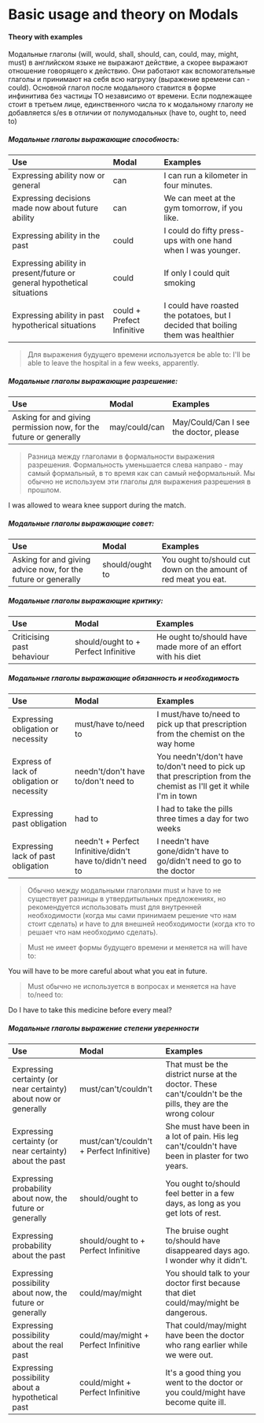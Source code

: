 # Basic usage and theory on Modals

#### Theory with examples

Модальные глаголы (will, would, shall, should, can, could, may, might, must) в английском языке не выражают действие, а скорее выражают отношение говорящего к действию. Они работают как вспомогательные глаголы и принимают на себя всю нагрузку (выражение времени can - could). Основной глагол после модального ставится в форме инфинитива без частицы TO независимо от времени. Если подлежащее стоит в третьем лице, единственного числа то к модальному глаголу не добавляется s/es в отличии от полумодальных (have to, ought to, need to)

##### Модальные глаголы выражающие способность:

| Use                                                                     | Modal                      | Examples                                                                         |
| :---------------------------------------------------------------------- | :------------------------- | :------------------------------------------------------------------------------- |
| Expressing ability now or general                                       | can                        | I can run a kilometer in four minutes.                                           |
| Expressing decisions made now about future ability                      | can                        | We can meet at the gym tomorrow, if you like.                                    |
| Expressing ability in the past                                          | could                      | I could do fifty press-ups with one hand when I was younger.                     |
| Expressing ability in present/future or general hypothetical situations | could                      | If only I could quit smoking                                                     |
| Expressing ability in past hypotherical situations                      | could + Prefect Infinitive | I could have roasted the potatoes, but I decided that boiling them was healthier |

> Для выражения будущего времени используется be able to:
> I'll be able to leave the hospital in a few weeks, apparently.

##### Модальные глаголы выражающие разрешение:

| Use                                                               | Modal         | Examples                               |
| :---------------------------------------------------------------- | :------------ | :------------------------------------- |
| Asking for and giving permission now, for the future or generally | may/could/can | May/Could/Can I see the doctor, please |

> Разница между глаголами в формальности выражения разрешения. Формальность уменьшается слева направо - may самый формальный, в то время как can самый неформальный. Мы обычно не используем эти глаголы для выражения разрешения в прошлом.

I was allowed to weara knee support during the match.

##### Модальные глаголы выражающие совет:

| Use                                                           | Modal           | Examples                                                        |
| :------------------------------------------------------------ | :-------------- | :-------------------------------------------------------------- |
| Asking for and giving advice now, for the future or generally | should/ought to | You ought to/should cut down on the amount of red meat you eat. |

##### Модальные глаголы выражающие критику:

| Use                        | Modal                                | Examples                                                     |
| :------------------------- | :----------------------------------- | :----------------------------------------------------------- |
| Criticising past behaviour | should/ought to + Perfect Infinitive | He ought to/should have made more of an effort with his diet |

##### Модальные глаголы выражающие обязанность и необходимость

| Use                                        | Modal                                                      | Examples                                                                                                            |
| :----------------------------------------- | :--------------------------------------------------------- | :------------------------------------------------------------------------------------------------------------------ |
| Expressing obligation or necessity         | must/have to/need to                                       | I must/have to/need to pick up that prescription from the chemist on the way home                                   |
| Express of lack of obligation or necessity | needn't/don't have to/don't need to                        | You needn't/don't have to/don't need to pick up that prescription from the chemist as I'll get it while I'm in town |
| Expressing past obligation                 | had to                                                     | I had to take the pills three times a day for two weeks                                                             |
| Expressing lack of past obligation         | needn't + Perfect Infinitive/didn't have to/didn't need to | I needn't have gone/didn't have to go/didn't need to go to the doctor                                               |

> Обычно между модальными глаголами must и have to не существует разницы в утвердитыльных предложениях, но рекомендуется использовать must для внутренней необходимости (когда мы сами принимаем решение что нам стоит сделать) и have to для внешней необходимости (когда кто то решает что нам необходимо сделать).

> Must не имеет формы будущего времени и меняется на will have to:

You will have to be more careful about what you eat in future.

> Must обычно не используется в вопросах и меняется на have to/need to:

Do I have to take this medicine before every meal?

##### Модальные глаголы выражение степени уверенности

| Use                                                             | Modal                                     | Examples                                                                                                    |
| :-------------------------------------------------------------- | :---------------------------------------- | :---------------------------------------------------------------------------------------------------------- |
| Expressing certainty (or near certainty) about now or generally | must/can't/couldn't                       | That must be the district nurse at the doctor. These can't/couldn't be the pills, they are the wrong colour |
| Expressing certainty (or near certainty) about the past         | must/can't/couldn't + Perfect Infinitive) | She must have been in a lot of pain. His leg can't/couldn't have been in plaster for two years.             |
| Expressing probability about now, the future or generally       | should/ought to                           | You ought to/should feel better in a few days, as long as you get lots of rest.                             |
| Expressing probability about the past                           | should/ought to + Perfect Infinitive      | The bruise ought to/should have disappeared days ago. I wonder why it didn't.                               |
| Expressing possibility about now, the future or generally       | could/may/might                           | You should talk to your doctor first because that diet could/may/might be dangerous.                        |
| Expressing possibility about the real past                      | could/may/might + Perfect Infinitive      | That could/may/might have been the doctor who rang earlier while we were out.                               |
| Expressing possibility about a hypothetical past                | could/might + Perfect Infinitive          | It's a good thing you went to the doctor or you could/might have become quite ill.                          |
